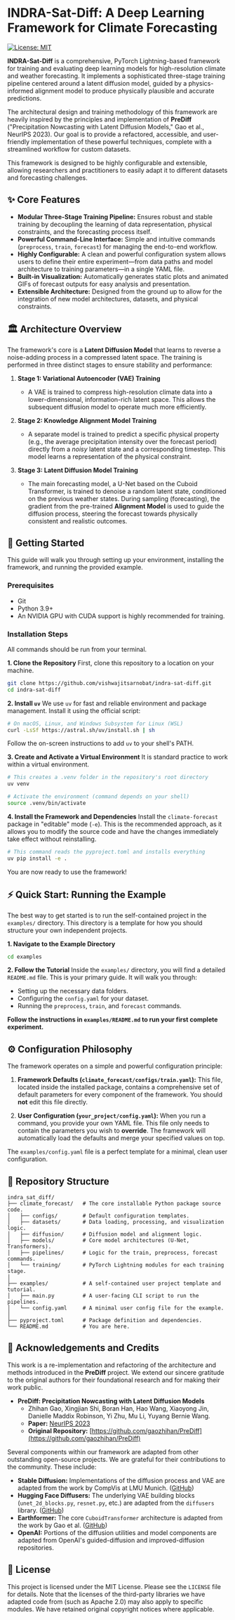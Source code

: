 # INDRA-Sat-Diff: A Deep Learning Framework for Climate Forecasting

[![License: MIT](https://img.shields.io/badge/License-MIT-yellow.svg)](https://opensource.org/licenses/MIT)

**INDRA-Sat-Diff** is a comprehensive, PyTorch Lightning-based framework for training and evaluating deep learning models for high-resolution climate and weather forecasting. It implements a sophisticated three-stage training pipeline centered around a latent diffusion model, guided by a physics-informed alignment model to produce physically plausible and accurate predictions.

The architectural design and training methodology of this framework are heavily inspired by the principles and implementation of **PreDiff** ("Precipitation Nowcasting with Latent Diffusion Models," Gao et al., NeurIPS 2023). Our goal is to provide a refactored, accessible, and user-friendly implementation of these powerful techniques, complete with a streamlined workflow for custom datasets.

This framework is designed to be highly configurable and extensible, allowing researchers and practitioners to easily adapt it to different datasets and forecasting challenges.

## ✨ Core Features

*   **Modular Three-Stage Training Pipeline:** Ensures robust and stable training by decoupling the learning of data representation, physical constraints, and the forecasting process itself.
*   **Powerful Command-Line Interface:** Simple and intuitive commands (`preprocess`, `train`, `forecast`) for managing the end-to-end workflow.
*   **Highly Configurable:** A clean and powerful configuration system allows users to define their entire experiment—from data paths and model architecture to training parameters—in a single YAML file.
*   **Built-in Visualization:** Automatically generates static plots and animated GIFs of forecast outputs for easy analysis and presentation.
*   **Extensible Architecture:** Designed from the ground up to allow for the integration of new model architectures, datasets, and physical constraints.

## 🏛️ Architecture Overview

The framework's core is a **Latent Diffusion Model** that learns to reverse a noise-adding process in a compressed latent space. The training is performed in three distinct stages to ensure stability and performance:

1.  **Stage 1: Variational Autoencoder (VAE) Training**
    *   A VAE is trained to compress high-resolution climate data into a lower-dimensional, information-rich latent space. This allows the subsequent diffusion model to operate much more efficiently.

2.  **Stage 2: Knowledge Alignment Model Training**
    *   A separate model is trained to predict a specific physical property (e.g., the average precipitation intensity over the forecast period) directly from a *noisy* latent state and a corresponding timestep. This model learns a representation of the physical constraint.

3.  **Stage 3: Latent Diffusion Model Training**
    *   The main forecasting model, a U-Net based on the Cuboid Transformer, is trained to denoise a random latent state, conditioned on the previous weather states. During sampling (forecasting), the gradient from the pre-trained **Alignment Model** is used to guide the diffusion process, steering the forecast towards physically consistent and realistic outcomes.

## 🚀 Getting Started

This guide will walk you through setting up your environment, installing the framework, and running the provided example.

### Prerequisites

*   Git
*   Python 3.9+
*   An NVIDIA GPU with CUDA support is highly recommended for training.

### Installation Steps

All commands should be run from your terminal.

**1. Clone the Repository**
First, clone this repository to a location on your machine.

```bash
git clone https://github.com/vishwajitsarnobat/indra-sat-diff.git
cd indra-sat-diff
```

**2. Install `uv`**
We use `uv` for fast and reliable environment and package management. Install it using the official script:

```bash
# On macOS, Linux, and Windows Subsystem for Linux (WSL)
curl -LsSf https://astral.sh/uv/install.sh | sh
```
Follow the on-screen instructions to add `uv` to your shell's PATH.

**3. Create and Activate a Virtual Environment**
It is standard practice to work within a virtual environment.

```bash
# This creates a .venv folder in the repository's root directory
uv venv

# Activate the environment (command depends on your shell)
source .venv/bin/activate
```

**4. Install the Framework and Dependencies**
Install the `climate-forecast` package in "editable" mode (`-e`). This is the recommended approach, as it allows you to modify the source code and have the changes immediately take effect without reinstalling.

```bash
# This command reads the pyproject.toml and installs everything
uv pip install -e .
```
You are now ready to use the framework!

## ⚡ Quick Start: Running the Example

The best way to get started is to run the self-contained project in the `examples/` directory. This directory is a template for how you should structure your own independent projects.

**1. Navigate to the Example Directory**
```bash
cd examples
```

**2. Follow the Tutorial**
Inside the `examples/` directory, you will find a detailed `README.md` file. This is your primary guide. It will walk you through:
*   Setting up the necessary data folders.
*   Configuring the `config.yaml` for your dataset.
*   Running the `preprocess`, `train`, and `forecast` commands.

**Follow the instructions in `examples/README.md` to run your first complete experiment.**

## ⚙️ Configuration Philosophy

The framework operates on a simple and powerful configuration principle:

1.  **Framework Defaults (`climate_forecast/configs/train.yaml`):** This file, located inside the installed package, contains a comprehensive set of default parameters for every component of the framework. You should **not** edit this file directly.

2.  **User Configuration (`your_project/config.yaml`):** When you run a command, you provide your own YAML file. This file only needs to contain the parameters you wish to **override**. The framework will automatically load the defaults and merge your specified values on top.

The `examples/config.yaml` file is a perfect template for a minimal, clean user configuration.

## 📁 Repository Structure

```
indra_sat_diff/
├── climate_forecast/   # The core installable Python package source code.
│   ├── configs/        # Default configuration templates.
│   ├── datasets/       # Data loading, processing, and visualization logic.
│   ├── diffusion/      # Diffusion model and alignment logic.
│   ├── models/         # Core model architectures (U-Net, Transformers).
│   ├── pipelines/      # Logic for the train, preprocess, forecast commands.
│   └── training/       # PyTorch Lightning modules for each training stage.
│
├── examples/           # A self-contained user project template and tutorial.
│   ├── main.py         # A user-facing CLI script to run the pipelines.
│   └── config.yaml     # A minimal user config file for the example.
│
├── pyproject.toml      # Package definition and dependencies.
└── README.md           # You are here.
```

## 📄 Acknowledgements and Credits

This work is a re-implementation and refactoring of the architecture and methods introduced in the **PreDiff** project. We extend our sincere gratitude to the original authors for their foundational research and for making their work public.

*   **PreDiff: Precipitation Nowcasting with Latent Diffusion Models**
    *   Zhihan Gao, Xingjian Shi, Boran Han, Hao Wang, Xiaoyong Jin, Danielle Maddix Robinson, Yi Zhu, Mu Li, Yuyang Bernie Wang.
    *   **Paper:** [NeurIPS 2023](https://openreview.net/forum?id=Vp0045m12d)
    *   **Original Repository:** [https://github.com/gaozhihan/PreDiff](https://github.com/gaozhihan/PreDiff)

Several components within our framework are adapted from other outstanding open-source projects. We are grateful for their contributions to the community. These include:
*   **Stable Diffusion:** Implementations of the diffusion process and VAE are adapted from the work by CompVis at LMU Munich. ([GitHub](https://github.com/CompVis/stable-diffusion))
*   **Hugging Face Diffusers:** The underlying VAE building blocks (`unet_2d_blocks.py`, `resnet.py`, etc.) are adapted from the `diffusers` library. ([GitHub](https://github.com/huggingface/diffusers))
*   **Earthformer:** The core `CuboidTransformer` architecture is adapted from the work by Gao et al. ([GitHub](https://github.com/amazon-science/earth-forecasting-transformer))
*   **OpenAI:** Portions of the diffusion utilities and model components are adapted from OpenAI's guided-diffusion and improved-diffusion repositories.

## 📜 License

This project is licensed under the MIT License. Please see the `LICENSE` file for details. Note that the licenses of the third-party libraries we have adapted code from (such as Apache 2.0) may also apply to specific modules. We have retained original copyright notices where applicable.